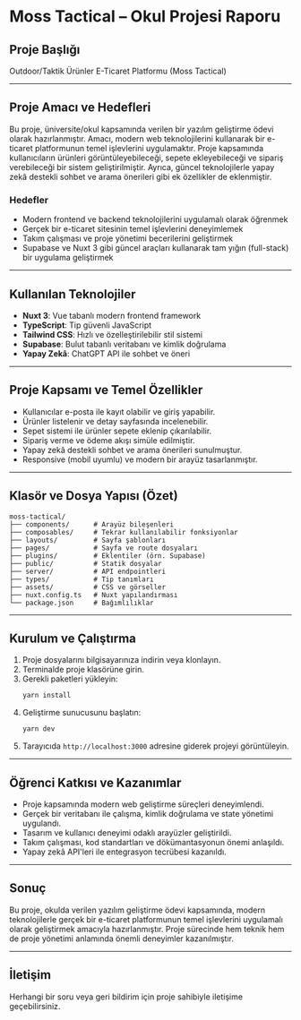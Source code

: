 # Moss Tactical – Okul Projesi Raporu

## Proje Başlığı

Outdoor/Taktik Ürünler E-Ticaret Platformu (Moss Tactical)

---

## Proje Amacı ve Hedefleri

Bu proje, üniversite/okul kapsamında verilen bir yazılım geliştirme ödevi olarak hazırlanmıştır. Amacı, modern web teknolojilerini kullanarak bir e-ticaret platformunun temel işlevlerini uygulamaktır. Proje kapsamında kullanıcıların ürünleri görüntüleyebileceği, sepete ekleyebileceği ve sipariş verebileceği bir sistem geliştirilmiştir. Ayrıca, güncel teknolojilerle yapay zekâ destekli sohbet ve arama önerileri gibi ek özellikler de eklenmiştir.

### Hedefler

- Modern frontend ve backend teknolojilerini uygulamalı olarak öğrenmek
- Gerçek bir e-ticaret sitesinin temel işlevlerini deneyimlemek
- Takım çalışması ve proje yönetimi becerilerini geliştirmek
- Supabase ve Nuxt 3 gibi güncel araçları kullanarak tam yığın (full-stack) bir uygulama geliştirmek

---

## Kullanılan Teknolojiler

- **Nuxt 3**: Vue tabanlı modern frontend framework
- **TypeScript**: Tip güvenli JavaScript
- **Tailwind CSS**: Hızlı ve özelleştirilebilir stil sistemi
- **Supabase**: Bulut tabanlı veritabanı ve kimlik doğrulama
- **Yapay Zekâ**: ChatGPT API ile sohbet ve öneri

---

## Proje Kapsamı ve Temel Özellikler

- Kullanıcılar e-posta ile kayıt olabilir ve giriş yapabilir.
- Ürünler listelenir ve detay sayfasında incelenebilir.
- Sepet sistemi ile ürünler sepete eklenip çıkarılabilir.
- Sipariş verme ve ödeme akışı simüle edilmiştir.
- Yapay zekâ destekli sohbet ve arama önerileri sunulmuştur.
- Responsive (mobil uyumlu) ve modern bir arayüz tasarlanmıştır.

---

## Klasör ve Dosya Yapısı (Özet)

```
moss-tactical/
├── components/      # Arayüz bileşenleri
├── composables/     # Tekrar kullanılabilir fonksiyonlar
├── layouts/         # Sayfa şablonları
├── pages/           # Sayfa ve route dosyaları
├── plugins/         # Eklentiler (örn. Supabase)
├── public/          # Statik dosyalar
├── server/          # API endpointleri
├── types/           # Tip tanımları
├── assets/          # CSS ve görseller
├── nuxt.config.ts   # Nuxt yapılandırması
└── package.json     # Bağımlılıklar
```

---

## Kurulum ve Çalıştırma

1. Proje dosyalarını bilgisayarınıza indirin veya klonlayın.
2. Terminalde proje klasörüne girin.
3. Gerekli paketleri yükleyin:
   ```bash
   yarn install
   ```
4. Geliştirme sunucusunu başlatın:
   ```bash
   yarn dev
   ```
5. Tarayıcıda `http://localhost:3000` adresine giderek projeyi görüntüleyin.

---

## Öğrenci Katkısı ve Kazanımlar

- Proje kapsamında modern web geliştirme süreçleri deneyimlendi.
- Gerçek bir veritabanı ile çalışma, kimlik doğrulama ve state yönetimi uygulandı.
- Tasarım ve kullanıcı deneyimi odaklı arayüzler geliştirildi.
- Takım çalışması, kod standartları ve dökümantasyonun önemi anlaşıldı.
- Yapay zekâ API'leri ile entegrasyon tecrübesi kazanıldı.

---

## Sonuç

Bu proje, okulda verilen yazılım geliştirme ödevi kapsamında, modern teknolojilerle gerçek bir e-ticaret platformunun temel işlevlerini uygulamalı olarak geliştirmek amacıyla hazırlanmıştır. Proje sürecinde hem teknik hem de proje yönetimi anlamında önemli deneyimler kazanılmıştır.

---

## İletişim

Herhangi bir soru veya geri bildirim için proje sahibiyle iletişime geçebilirsiniz.
